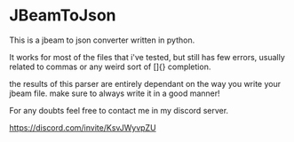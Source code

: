 # JBeamToJson


This is a jbeam to json converter written in python.

It works for most of the files that i've tested, but still has few errors, usually related to commas or any weird sort of []{} completion.

the results of this parser are entirely dependant on the way you write your jbeam file. make sure to always write it in a good manner!

For any doubts feel free to contact me in my discord server.

https://discord.com/invite/KsvJWyvpZU
